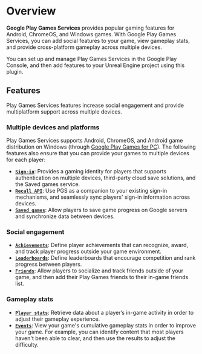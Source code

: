 # Overview

__Google Play Games Services__ provides popular gaming features for Android, ChromeOS, and Windows games. With Google Play Games Services, you can add social features to your game, view gameplay stats, and provide cross-platform gameplay across multiple devices.

You can set up and manage Play Games Services in the Google Play Console, and then add features to your Unreal Engine project using this plugin.

## Features

Play Games Services features increase social engagement and provide multiplatform support across multiple devices.

### Multiple devices and platforms

Play Games Services supports Android, ChromeOS, and Android game distribution on Windows (through [Google Play Games for PC](https://developer.android.com/games/playgames/overview)). The following features also ensure that you can provide your games to multiple devices for each player:

* [__`Sign-in`__](features/sign-in.md): Provides a gaming identity for players that supports authentication on multiple devices, third-party cloud save solutions, and the Saved games service.
* [__`Recall API`__](features/recall-api.md): Use PGS as a companion to your existing sign-in mechanisms, and seamlessly sync players' sign-in information across devices.
* [__`Saved games`__](features/saved-games.md): Allow players to save game progress on Google servers and synchronize data between devices.

### Social engagement

* [__`Achievements`__](features/achievements.md): Define player achievements that can recognize, award, and track player progress outside your game environment.
* [__`Leaderboards`__](features/leaderboards.md): Define leaderboards that encourage competition and rank progress between players.
* [__`Friends`__](features/friends.md): Allow players to socialize and track friends outside of your game, and then add their Play Games friends to their in-game friends list.

### Gameplay stats

* [__`Player stats`__](features/player-stats.md): Retrieve data about a player’s in-game activity in order to adjust their gameplay experience.
* [__`Events`__](features/events.md): View your game's cumulative gameplay stats in order to improve your game. For example, you can identify content that most players haven't been able to clear, and then use the results to adjust the difficulty.